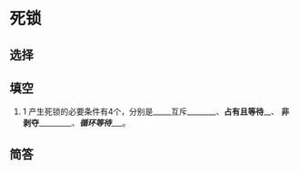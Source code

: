 # 死锁
## 选择
## 填空

1. 1	产生死锁的必要条件有4个，分别是_____互斥________、__占有且等待____、
__非剥夺___________、___循环等待______。

## 简答
